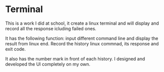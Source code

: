 # Terminal
This is a work  I did at school, it create a linux terminal and will display and record all the response icluding failed ones.

It has the following function: input different command line and display the result from linux end. Record the history linux commnad, its response and exit code. 

It also has the number mark in front of each history. I designed and developed the UI completely on my own.
